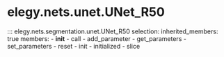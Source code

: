 
# elegy.nets.unet.UNet_R50

::: elegy.nets.segmentation.unet.UNet_R50
    selection:
        inherited_members: true
        members:
            - __init__
            - call
            - add_parameter
            - get_parameters
            - set_parameters
            - reset
            - init
            - initialized
            - slice
        